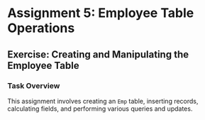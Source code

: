 # Assignment 5: Employee Table Operations

## Exercise: Creating and Manipulating the Employee Table

### Task Overview

This assignment involves creating an `Emp` table, inserting records, calculating fields, and performing various queries and updates.